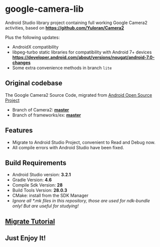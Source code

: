# google-camera-lib

Android Studio library project containing full working Google Camera2 activities,
based on **https://github.com/Yuloran/Camera2**

Plus the following updates:

- AndroidX compatibility
- libpeg-turbo static libraries for compatibility with Android 7+ devices **https://developer.android.com/about/versions/nougat/android-7.0-changes**
- Some extra convenience methods in branch `lite`


## Original codebase

The Google Camera2 Source Code, migrated from [Android Open Source Project](https://android.googlesource.com)
- Branch of Camera2: **[master](https://android.googlesource.com/platform/packages/apps/Camera2/)**
- Branch of frameworks/ex: **[master](https://android.googlesource.com/platform/frameworks/ex/)**

## Features

- Migrate to Android Studio Project, convenient to Read and Debug now.
- All compile errors with Android Studio have been fixed.


## Build Requirements

- Android Studio version: **3.2.1**
- Gradle Version: **4.6**
- Compile Sdk Version: **28**
- Build Tools Version: **28.0.3**
- CMake: install from the SDK Manager
- *Ignore all \*.mk files in this repository, those are used for ndk-bundle only! But are useful for studying!*

## [Migrate Tutorial](https://juejin.im/post/5c2f52786fb9a049a42f3077)

## Just Enjoy It!
